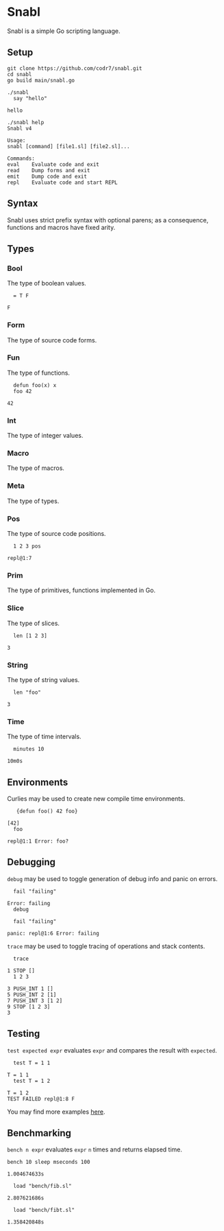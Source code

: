 # Snabl
Snabl is a simple Go scripting language.

## Setup

```
git clone https://github.com/codr7/snabl.git
cd snabl
go build main/snabl.go
```
```
./snabl
  say "hello"

hello
```
```
./snabl help
Snabl v4

Usage:
snabl [command] [file1.sl] [file2.sl]...

Commands:
eval	Evaluate code and exit
read	Dump forms and exit
emit	Dump code and exit
repl	Evaluate code and start REPL
```

## Syntax
Snabl uses strict prefix syntax with optional parens; as a consequence, functions and macros have fixed arity.

## Types

### Bool
The type of boolean values.

```
  = T F

F
```

### Form
The type of source code forms.

### Fun
The type of functions.

```
  defun foo(x) x
  foo 42

42
```

### Int
The type of integer values.

### Macro
The type of macros.

### Meta
The type of types.

### Pos
The type of source code positions.

```
  1 2 3 pos
  
repl@1:7
```

### Prim
The type of primitives, functions implemented in Go.

### Slice
The type of slices.

```
  len [1 2 3]

3
```

### String
The type of string values.

```
  len "foo"

3
```

### Time
The type of time intervals.

```
  minutes 10
  
10m0s
```

## Environments
Curlies may be used to create new compile time environments.

```
   {defun foo() 42 foo}

[42]
  foo

repl@1:1 Error: foo?
```

## Debugging
`debug` may be used to toggle generation of debug info and panic on errors.

```
  fail "failing"
  
Error: failing
  debug
  
  fail "failing"
  
panic: repl@1:6 Error: failing
```

`trace` may be used to toggle tracing of operations and stack contents.

```
  trace
  
1 STOP []
  1 2 3
  
3 PUSH_INT 1 []
5 PUSH_INT 2 [1]
7 PUSH_INT 3 [1 2]
9 STOP [1 2 3]
3
```

## Testing
`test expected expr` evaluates `expr` and compares the result with `expected`.

```
  test T = 1 1
  
T = 1 1
  test T = 1 2
  
T = 1 2
TEST FAILED repl@1:8 F
```

You may find more examples [here](https://github.com/codr7/snabl/blob/main/test/all.sl).

## Benchmarking
`bench n expr` evaluates `expr` `n` times and returns elapsed time.

```
bench 10 sleep mseconds 100
  
1.004674633s
```

```
  load "bench/fib.sl"

2.807621686s
```
```
  load "bench/fibt.sl"

1.358420848s
```